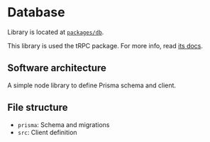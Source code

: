 # Database

Library is located at [`packages/db`](../../../packages/db).

This library is used the tRPC package. For more info, read [its docs](./trpc.md).

## Software architecture

A simple node library to define Prisma schema and client.

## File structure

- `prisma`: Schema and migrations
- `src`: Client definition
